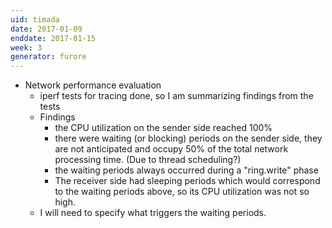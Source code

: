 ```yaml
---
uid: timada
date: 2017-01-09
enddate: 2017-01-15
week: 3
generator: furore
---
```


- Network performance evaluation
  - iperf tests for tracing done, so I am summarizing findings from the tests
  - Findings
    - the CPU utilization on the sender side reached 100%
    - there were waiting (or blocking) periods on the sender side, they are not anticipated and occupy 50% of the total network processing time. (Due to thread scheduling?)
    - the waiting periods always occurred during a "ring.write" phase
    - The receiver side had sleeping periods which would correspond to the waiting periods above, so its CPU utilization was not so high.
  - I will need to specify what triggers the waiting periods.

